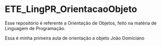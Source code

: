 # ETE_LingPR_OrientacaoObjeto
Esse repositório é referente a Orientação de Objetos, feito na matéria de Linguagem de Programação.

Essa é minha primeira aula de orientação a objeto
João Domiciano